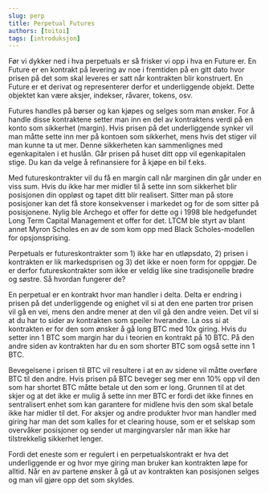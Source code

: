 ```yaml
---
slug: perp
title: Perpetual Futures
authors: [toitoi]
tags: [introduksjon]
---
```


Før vi dykker ned i hva perpetuals er så frisker vi opp i hva en Future er. En Future er en kontrakt på levering av noe i fremtiden på en gitt dato hvor prisen på det som skal leveres er satt når kontrakten blir konstruert. En Future er et derivat og representerer derfor et underliggende objekt. Dette objektet kan være aksjer, indekser, råvarer, tokens, osv.

Futures handles på børser og kan kjøpes og selges som man ønsker. For å handle disse kontraktene setter man inn en del av kontraktens verdi på en konto som sikkerhet (margin). Hvis prisen på det underliggende synker vil man måtte sette inn mer på kontoen som sikkerhet, mens hvis det stiger vil man kunne ta ut mer. Denne sikkerheten kan sammenlignes med egenkapitalen i et huslån. Går prisen på huset ditt opp vil egenkapitalen stige. Du kan da velge å refinansiere for å kjøpe en bil f.eks. 

Med futureskontrakter vil du få en margin call når marginen din går under en viss sum. Hvis du ikke har mer midler til å sette inn som sikkerhet blir posisjonen din oppløst og tapet ditt blir realisert. Sitter man på store posisjoner kan det få store konsekvenser i markedet og for de som sitter på posisjonene. Nylig ble Archego et offer for dette og i 1998 ble hedgefundet Long Term Capital Management et offer for det. LTCM ble styrt av blant annet Myron Scholes en av de som kom opp med Black Scholes-modellen for opsjonsprising. 

Perpetuals er futureskontrakter som 1) ikke har en utløpsdato, 2) prisen i kontrakten er lik markedsprisen og 3) det ikke er noen form for oppgjør. De er derfor futureskontrakter som ikke er veldig like sine tradisjonelle brødre og søstre. Så hvordan fungerer de?

En perpetual er en kontrakt hvor man handler i delta. Delta er endring i prisen på det underliggende og enighet vil si at den ene parten tror prisen vil gå en vei, mens den andre mener at den vil gå den andre veien. Det vil si at du har to sider av kontrakten som speiler hverandre. La oss si at kontrakten er for den som ønsker å gå long BTC med 10x giring. Hvis du setter inn 1 BTC som margin har du i teorien en kontrakt på 10 BTC. På den andre siden av kontrakten har du en som shorter BTC som også sette inn 1 BTC. 

Bevegelsene i prisen til BTC vil resultere i at en av sidene vil måtte overføre BTC til den andre. Hvis prisen på BTC beveger seg mer enn 10% opp vil den som har shortet BTC måtte betale ut den som er long. Grunnen til at det skjer og at det ikke er mulig å sette inn mer BTC er fordi det ikke finnes en sentralisert enhet som kan garantere for midlene hvis den som skal betale ikke har midler til det. For aksjer og andre produkter hvor man handler med giring har man det som kalles for et clearing house, som er et selskap som overvåker posisjoner og sender ut margingvarsler når man ikke har tilstrekkelig sikkerhet lenger. 

Fordi det eneste som er regulert i en perpetualskontrakt er hva det underliggende er og hvor mye giring man bruker kan kontrakten løpe for alltid. Når en av partene ønsker å gå ut av kontrakten kan posisjonen selges og man vil gjøre opp det som skyldes. 